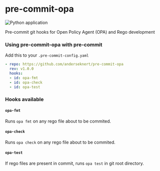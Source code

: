 # pre-commit-opa

![Python application](https://github.com/anderseknert/pre-commit-opa/workflows/build/badge.svg)

Pre-commit git hooks for Open Policy Agent (OPA) and Rego development

### Using pre-commit-opa with pre-commit

Add this to your `.pre-commit-config.yaml`

```yaml
- repo: https://github.com/anderseknert/pre-commit-opa
  rev: v1.0.0
  hooks:
  - id: opa-fmt
  - id: opa-check
  - id: opa-test
```

### Hooks available

#### `opa-fmt`
Runs `opa fmt` on any rego file about to be commited.

#### `opa-check`
Runs `opa check` on any rego file about to be commited.

#### `opa-test`
If rego files are present in commit, runs `opa test` in git root directory.
